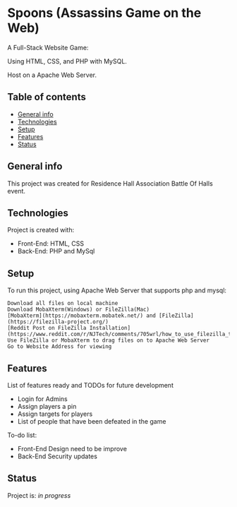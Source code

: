 # Spoons (Assassins Game on the Web)

A Full-Stack Website Game:

Using HTML, CSS, and PHP with MySQL.

Host on a Apache Web Server.

## Table of contents
* [General info](#general-info)
* [Technologies](#technologies)
* [Setup](#setup)
* [Features](#features)
* [Status](#status)

## General info
This project was created for Residence Hall Association Battle Of Halls event.
	
## Technologies
Project is created with:
* Front-End: HTML, CSS
* Back-End: PHP and MySql
	
## Setup
To run this project, using Apache Web Server that supports php and mysql:

```
Download all files on local machine
Download MobaXterm(Windows) or FileZilla(Mac)
[MobaXterm](https://mobaxterm.mobatek.net/) and [FileZilla](https://filezilla-project.org/)
[Reddit Post on FileZilla Installation](https://www.reddit.com/r/NJTech/comments/705wrl/how_to_use_filezilla_to_connect_to_your_afs/)
Use FileZilla or MobaXterm to drag files on to Apache Web Server
Go to Website Address for viewing
```
## Features
List of features ready and TODOs for future development
* Login for Admins
* Assign players a pin
* Assign targets for players
* List of people that have been defeated in the game

To-do list:
* Front-End Design need to be improve
* Back-End Security updates
## Status
Project is: _in progress_ 